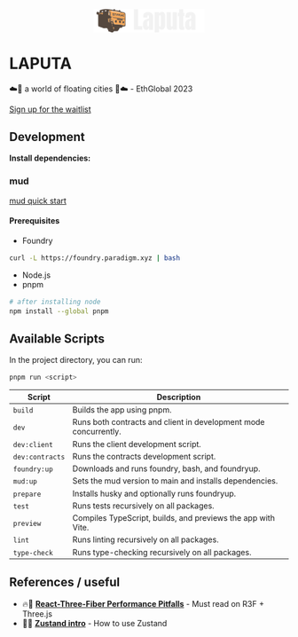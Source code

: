 <div align=center>

<div style="display: flex; justify-content: center; gap: 1rem;">
<img src="assets/header.svg" style="width: 200px">
</div>

</div>

# LAPUTA
☁️🏯 a world of floating cities 🏰☁️ - EthGlobal 2023

[Sign up for the waitlist](https://www.laputa.gg)

## Development

**Install dependencies:**

### mud

[mud quick start](https://mud.dev/quick-start)

#### Prerequisites
- Foundry
```bash
curl -L https://foundry.paradigm.xyz | bash
```
- Node.js
- pnpm
```bash
# after installing node
npm install --global pnpm
```

## Available Scripts

In the project directory, you can run:
```bash
pnpm run <script>
```

| **Script**        | **Description**                                                 |
| ----------------- | --------------------------------------------------------------- |
| `build`           | Builds the app using pnpm.                                      |
| `dev`             | Runs both contracts and client in development mode concurrently.|
| `dev:client`      | Runs the client development script.                             |
| `dev:contracts`   | Runs the contracts development script.                          |
| `foundry:up`      | Downloads and runs foundry, bash, and foundryup.                |
| `mud:up`          | Sets the mud version to main and installs dependencies.        |
| `prepare`         | Installs husky and optionally runs foundryup.                   |
| `test`            | Runs tests recursively on all packages.                         |
| `preview`         | Compiles TypeScript, builds, and previews the app with Vite.    |
| `lint`            | Runs linting recursively on all packages.                       |
| `type-check`      | Runs type-checking recursively on all packages.                 |

## References / useful

- 🔥🚒 **[React-Three-Fiber Performance Pitfalls](https://docs.pmnd.rs/react-three-fiber/advanced/pitfalls)** - Must read on R3F + Three.js
- 🧸📖 **[Zustand intro](https://refine.dev/blog/zustand-react-state/#getting-started-with-zustand)** - How to use Zustand
